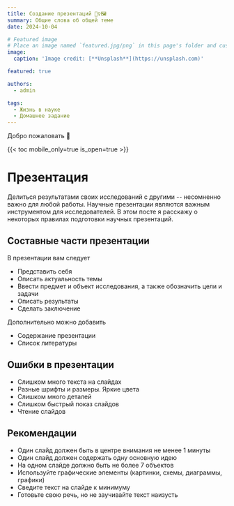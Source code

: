 ```yaml
---
title: Создание презентаций 💁‍♀️🖼️
summary: Общие слова об общей теме
date: 2024-10-04

# Featured image
# Place an image named `featured.jpg/png` in this page's folder and customize its options here.
image:
  caption: 'Image credit: [**Unsplash**](https://unsplash.com)'

featured: true 

authors:
  - admin

tags:
  - Жизнь в науке
  - Домашнее задание
---
```


Добро пожаловать 👋

{{< toc mobile_only=true is_open=true >}}

# Презентация

Делиться результатами своих исследований с другими -- несомненно важно для любой работы. 
Научные презентации являются важным инструментом для исследователей. 
В этом посте я расскажу о некоторых правилах подготовки научных презентаций.

## Составные части презентации

В презентации вам следует
- Представить себя    
- Описать актуальность темы    
- Ввести предмет и объект исследования, а также обозначить цели и задачи       
- Описать результаты     
- Сделать заключение     

Дополнительно можно добавить    
- Содержание презентации     
- Список литературы     

## Ошибки в презентации 

- Слишком много текста на слайдах     
- Разные шрифты и размеры. Яркие цвета    
- Слишком много деталей    
- Слишком быстрый показ слайдов     
- Чтение слайдов  

## Рекомендации

- Один слайд должен быть в центре внимания не менее 1 минуты     
- Один слайд должен содержать одну основную идею     
- На одном слайде должно быть не более 7 объектов      
- Используйте графические элементы (картинки, схемы, диаграммы, графики)     
- Сведите текст на слайде к минимуму      
- Готовьте свою речь, но не заучивайте текст наизусть  

